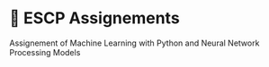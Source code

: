 # 📝 ESCP Assignements

Assignement of Machine Learning with Python and Neural Network Processing Models
